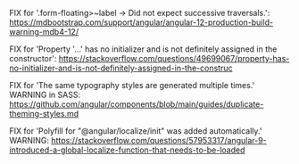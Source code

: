 FIX for '.form-floating>~label -> Did not expect successive traversals.': https://mdbootstrap.com/support/angular/angular-12-production-build-warning-mdb4-12/

FIX for 'Property '...' has no initializer and is not definitely assigned in the constructor': https://stackoverflow.com/questions/49699067/property-has-no-initializer-and-is-not-definitely-assigned-in-the-construc

FIX for 'The same typography styles are generated multiple times.' WARNING in SASS: https://github.com/angular/components/blob/main/guides/duplicate-theming-styles.md

FIX for 'Polyfill for "@angular/localize/init" was added automatically.' WARNING: https://stackoverflow.com/questions/57953317/angular-9-introduced-a-global-localize-function-that-needs-to-be-loaded